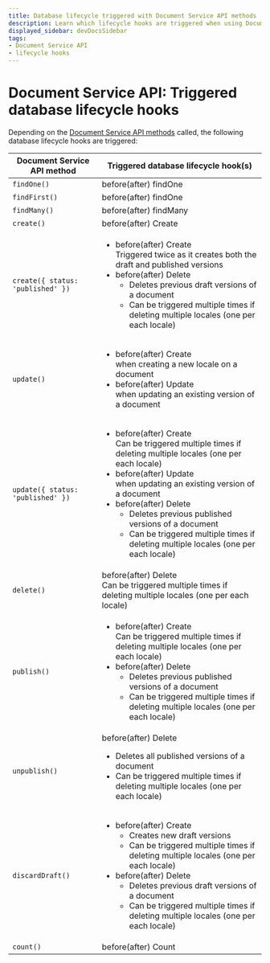 ```yaml
---
title: Database lifecycle triggered with Document Service API methods
description: Learn which lifecycle hooks are triggered when using Document Service API methods.
displayed_sidebar: devDocsSidebar
tags:
- Document Service API
- lifecycle hooks
---
```


# Document Service API: Triggered database lifecycle hooks

Depending on the [Document Service API methods](/dev-docs/api/document-service) called, the following database lifecycle hooks are triggered:

| Document Service API method       | Triggered database lifecycle hook(s) |
|-----------------------------------|--------------------------------------|
| `findOne()`                       | before(after) findOne                |
| `findFirst()`                     | before(after) findOne                |
| `findMany()`                      | before(after) findMany               |
| `create()`                        | before(after) Create                 |
| `create({ status: 'published' })` | <ul><li>before(after) Create️<br/>Triggered twice as it creates both the draft and published versions</li><li>before(after) Delete<ul><li>Deletes previous draft versions of a document</li><li>Can be triggered multiple times if deleting multiple locales (one per each locale)</li></ul></li></ul> |
| `update()`                        | <ul><li>before(after) Create<br/>when creating a new locale on a document</li><li>before(after) Update<br/>when updating an existing version of a document</li></ul> |
| `update({ status: 'published' })` | <ul><li>before(after) Create<br/>Can be triggered multiple times if deleting multiple locales (one per each locale)</li><li>before(after) Update<br/>when updating an existing version of a document</li><li>before(after) Delete<ul><li>Deletes previous published versions of a document</li><li>Can be triggered multiple times if deleting multiple locales (one per each locale)</li></ul></li></ul> |
| `delete()`                        | before(after) Delete<br/>Can be triggered multiple times if deleting multiple locales (one per each locale) |
| `publish()`                       | <ul><li>before(after) Create<br/>Can be triggered multiple times if deleting multiple locales (one per each locale)</li><li>before(after) Delete<ul><li>Deletes previous published versions of a document</li><li>Can be triggered multiple times if deleting multiple locales (one per each locale)</li></ul></li></ul> |
| `unpublish()`                     | before(after) Delete<ul><li>Deletes all published versions of a document</li><li>Can be triggered multiple times if deleting multiple locales (one per each locale)</li></ul> |
| `discardDraft()`                  | <ul><li>before(after) Create<ul><li>Creates new draft versions</li><li>Can be triggered multiple times if deleting multiple locales (one per each locale)</li></ul></li><li>before(after) Delete<ul><li>Deletes previous draft versions of a document</li><li>Can be triggered multiple times if deleting multiple locales (one per each locale)</li></ul></li></ul> |
| `count()`                         | before(after) Count |
